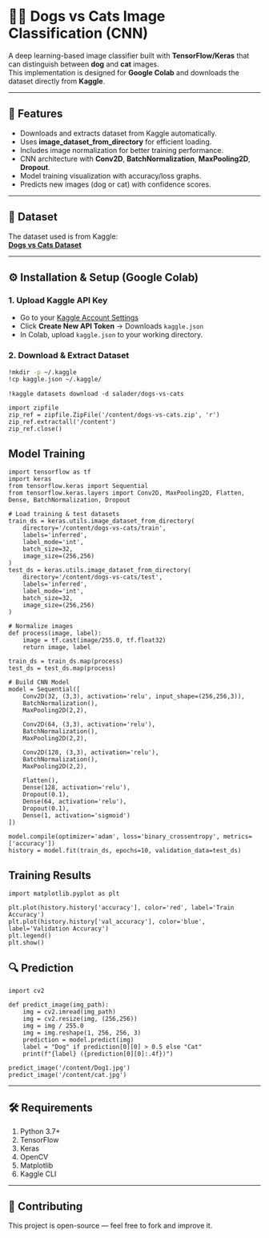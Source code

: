 # 🐶🐱 Dogs vs Cats Image Classification (CNN)

A deep learning-based image classifier built with **TensorFlow/Keras** that can distinguish between **dog** and **cat** images.  
This implementation is designed for **Google Colab** and downloads the dataset directly from **Kaggle**.

---

## 📌 Features
- Downloads and extracts dataset from Kaggle automatically.
- Uses **image_dataset_from_directory** for efficient loading.
- Includes image normalization for better training performance.
- CNN architecture with **Conv2D**, **BatchNormalization**, **MaxPooling2D**, **Dropout**.
- Model training visualization with accuracy/loss graphs.
- Predicts new images (dog or cat) with confidence scores.

---

## 📂 Dataset
The dataset used is from Kaggle:  
**[Dogs vs Cats Dataset](https://www.kaggle.com/datasets/salader/dogs-vs-cats)**



---

## ⚙️ Installation & Setup (Google Colab)
### **1. Upload Kaggle API Key**
- Go to your [Kaggle Account Settings](https://www.kaggle.com/account)
- Click **Create New API Token** → Downloads `kaggle.json`
- In Colab, upload `kaggle.json` to your working directory.

### **2. Download & Extract Dataset**
```bash
!mkdir -p ~/.kaggle
!cp kaggle.json ~/.kaggle/
```
```
!kaggle datasets download -d salader/dogs-vs-cats
```
```
import zipfile
zip_ref = zipfile.ZipFile('/content/dogs-vs-cats.zip', 'r')
zip_ref.extractall('/content')
zip_ref.close()
```

## Model Training
```
import tensorflow as tf
import keras
from tensorflow.keras import Sequential
from tensorflow.keras.layers import Conv2D, MaxPooling2D, Flatten, Dense, BatchNormalization, Dropout

# Load training & test datasets
train_ds = keras.utils.image_dataset_from_directory(
    directory='/content/dogs-vs-cats/train',
    labels='inferred',
    label_mode='int',
    batch_size=32,
    image_size=(256,256)
)
test_ds = keras.utils.image_dataset_from_directory(
    directory='/content/dogs-vs-cats/test',
    labels='inferred',
    label_mode='int',
    batch_size=32,
    image_size=(256,256)
)

# Normalize images
def process(image, label):
    image = tf.cast(image/255.0, tf.float32)
    return image, label

train_ds = train_ds.map(process)
test_ds = test_ds.map(process)

# Build CNN Model
model = Sequential([
    Conv2D(32, (3,3), activation='relu', input_shape=(256,256,3)),
    BatchNormalization(),
    MaxPooling2D(2,2),

    Conv2D(64, (3,3), activation='relu'),
    BatchNormalization(),
    MaxPooling2D(2,2),

    Conv2D(128, (3,3), activation='relu'),
    BatchNormalization(),
    MaxPooling2D(2,2),

    Flatten(),
    Dense(128, activation='relu'),
    Dropout(0.1),
    Dense(64, activation='relu'),
    Dropout(0.1),
    Dense(1, activation='sigmoid')
])

model.compile(optimizer='adam', loss='binary_crossentropy', metrics=['accuracy'])
history = model.fit(train_ds, epochs=10, validation_data=test_ds)
```
## Training Results
```
import matplotlib.pyplot as plt

plt.plot(history.history['accuracy'], color='red', label='Train Accuracy')
plt.plot(history.history['val_accuracy'], color='blue', label='Validation Accuracy')
plt.legend()
plt.show()
```
## 🔍 Prediction
```
import cv2

def predict_image(img_path):
    img = cv2.imread(img_path)
    img = cv2.resize(img, (256,256))
    img = img / 255.0
    img = img.reshape(1, 256, 256, 3)
    prediction = model.predict(img)
    label = "Dog" if prediction[0][0] > 0.5 else "Cat"
    print(f"{label} ({prediction[0][0]:.4f})")

predict_image('/content/Dog1.jpg')
predict_image('/content/cat.jpg')
```
---
## 🛠 Requirements
1. Python 3.7+
2. TensorFlow
3. Keras
4. OpenCV
5. Matplotlib
6. Kaggle CLI

---
## 🤝 Contributing
This project is open-source — feel free to fork and improve it.
